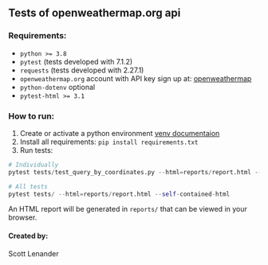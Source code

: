 ## Tests of openweathermap.org api

### Requirements:
- `python >= 3.8`
- `pytest` (tests developed with 7.1.2)
- `requests` (tests developed with 2.27.1)
- `openweathermap.org` account with API key sign up at: [openweathermap](https://openweathermap.org/current#zip)
- `python-dotenv` optional
- `pytest-html >= 3.1`

### How to run:

1. Create or activate a python environment [venv documentaion](https://docs.python.org/3/library/venv.html)
2. Install all requirements: `pip install requirements.txt`
3. Run tests:
```Python
# Individually
pytest tests/test_query_by_coordinates.py --html=reports/report.html --self-contained-html

# All tests
pytest tests/ --html=reports/report.html --self-contained-html
```

An HTML report will be generated in `reports/` that can be viewed in your browser.


#### Created by:
Scott Lenander